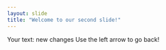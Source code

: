 ```yaml
---
layout: slide
title: "Welcome to our second slide!"
---
```

Your text: new changes
Use the left arrow to go back!
